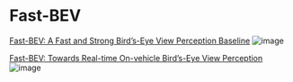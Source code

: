 # Fast-BEV
[Fast-BEV: A Fast and Strong Bird’s-Eye View Perception Baseline]()
![image](https://github.com/Sense-GVT/Fast-BEV/blob/main/fast-bev++.png)

[Fast-BEV: Towards Real-time On-vehicle Bird’s-Eye View Perception](https://arxiv.org/abs/2301.07870)
![image](https://github.com/Sense-GVT/Fast-BEV/blob/main/fast-bev.png)
